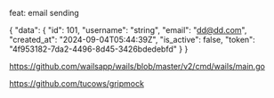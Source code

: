 feat: email sending


{
    "data": {
        "id": 101,
        "username": "string",
        "email": "dd@dd.com",
        "created_at": "2024-09-04T05:44:39Z",
        "is_active": false,
        "token": "4f953182-7da2-4496-8d45-3426bdedebfd"
    }
}

https://github.com/wailsapp/wails/blob/master/v2/cmd/wails/main.go


https://github.com/tucows/gripmock
